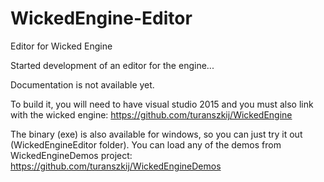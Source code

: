# WickedEngine-Editor
Editor for Wicked Engine

Started development of an editor for the engine...

Documentation is not available yet.

To build it, you will need to have visual studio 2015 and you must also link with the wicked engine: https://github.com/turanszkij/WickedEngine

The binary (exe) is also available for windows, so you can just try it out (WickedEngineEditor folder). You can load any of the demos from WickedEngineDemos project: https://github.com/turanszkij/WickedEngineDemos
